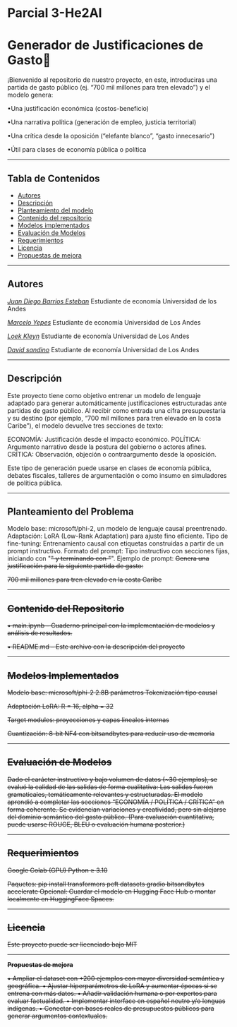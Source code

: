 # Parcial 3-He2AI
# Generador de Justificaciones de Gasto🚀

¡Bienvenido al repositorio de nuestro proyecto, en este, introduciras una partida de gasto público (ej. “700 mil millones para tren elevado”) y el modelo genera:

•Una justificación económica (costos-beneficio)

•Una narrativa política (generación de empleo, justicia territorial)

•Una crítica desde la oposición (“elefante blanco”, “gasto innecesario”)

•Útil para clases de economía pública o política

---
## Tabla de Contenidos
- [Autores](#autores)
- [Descripción](#descripción)
- [Planteamiento del modelo](#planteamiento-del-modelo)
- [Contenido del repositorio](#contenido-del-repositorio)
- [Modelos implementados](#modelos-implementados)
- [Evaluación de Modelos](#evaluación-de-modelos)
- [Requerimientos](#requerimientos)
- [Licencia](#licencia)
- [Propuestas de mejora](#propuesta-de-mejora)

---
## Autores

[*Juan Diego Barrios Esteban*](https://www.linkedin.com/in/juandiegobarriosesteban)
Estudiante de economía Universidad de los Andes 

[*Marcelo Yepes*](https://www.linkedin.com/in/marceloyepesa)
Estudiante de economía Universidad de Los Andes

[*Loek Kleyn*]()
Estudiante de economía Universidad de Los Andes

[*David sandino*]()
Estudiante de economía Universidad de Los Andes

---
## Descripción

Este proyecto tiene como objetivo entrenar un modelo de lenguaje adaptado para generar automáticamente justificaciones estructuradas ante partidas de gasto público. Al recibir como entrada una cifra presupuestaria y su destino (por ejemplo, “700 mil millones para tren elevado en la costa Caribe”), el modelo devuelve tres secciones de texto:

ECONOMÍA: Justificación desde el impacto económico.
POLÍTICA: Argumento narrativo desde la postura del gobierno o actores afines.
CRÍTICA: Observación, objeción o contraargumento desde la oposición.

Este tipo de generación puede usarse en clases de economía pública, debates fiscales, talleres de argumentación o como insumo en simuladores de política pública.

---
## Planteamiento del Problema

Modelo base: microsoft/phi-2, un modelo de lenguaje causal preentrenado.
Adaptación: LoRA (Low-Rank Adaptation) para ajuste fino eficiente.
Tipo de fine-tuning: Entrenamiento causal con etiquetas construidas a partir de un prompt instructivo.
Formato del prompt: Tipo instructivo con secciones fijas, iniciando con "<s>" y terminando con "</s>".
Ejemplo de prompt:
<s>Genera una justificación para la siguiente partida de gasto:

700 mil millones para tren elevado en la costa Caribe

---
## Contenido del Repositorio
	
 •	main.ipynb – Cuaderno principal con la implementación de modelos y análisis de resultados.
	
 •	README.md – Este archivo con la descripción del proyecto
 
---
## Modelos Implementados

Modelo base: microsoft/phi-2
2.8B parámetros
Tokenización tipo causal

Adaptación LoRA:
R = 16, alpha = 32

Target modules: proyecciones y capas lineales internas

Cuantización:
8-bit NF4 con bitsandbytes para reducir uso de memoria

---
## Evaluación de Modelos

Dado el carácter instructivo y bajo volumen de datos (~30 ejemplos), se evaluó la calidad de las salidas de forma cualitativa:
Las salidas fueron gramaticales, temáticamente relevantes y estructuradas.
El modelo aprendió a completar las secciones “ECONOMÍA / POLÍTICA / CRÍTICA” en forma coherente.
Se evidencian variaciones y creatividad, pero sin alejarse del dominio semántico del gasto público.
(Para evaluación cuantitativa, puede usarse ROUGE, BLEU o evaluación humana posterior.)

---
## Requerimientos
Google Colab (GPU)
Python ≥ 3.10

Paquetes:
pip install transformers peft datasets gradio bitsandbytes accelerate
Opcional: Guardar el modelo en Hugging Face Hub o montar localmente en HuggingFace Spaces.

---
## Licencia

Este proyecto puede ser licenciado bajo MIT 

---
**Propuestas de mejora**

 •	Ampliar el dataset con +200 ejemplos con mayor diversidad semántica y geográfica.
 •	Ajustar hiperparámetros de LoRA y aumentar épocas si se entrena con más datos.
 •	Añadir validación humana o por expertos para evaluar factualidad.
 •	Implementar interface en español neutro y/o lenguas indígenas.
 •	Conectar con bases reales de presupuestos públicos para generar argumentos contextuales.
